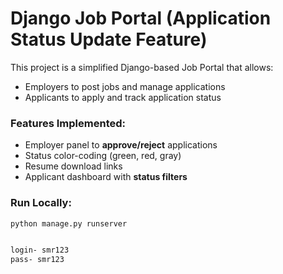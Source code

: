 # Django Job Portal (Application Status Update Feature)

This project is a simplified Django-based Job Portal that allows:

- Employers to post jobs and manage applications
- Applicants to apply and track application status

### Features Implemented:
- Employer panel to **approve/reject** applications
- Status color-coding (green, red, gray)
- Resume download links
- Applicant dashboard with **status filters**

### Run Locally:

```bash
python manage.py runserver


login- smr123
pass- smr123
